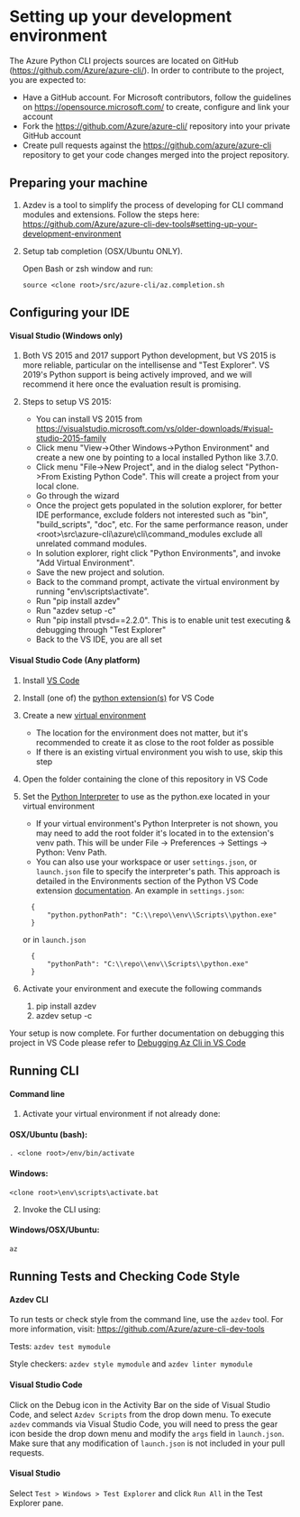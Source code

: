 ﻿Setting up your development environment
========================================
The Azure Python CLI projects sources are located on GitHub (https://github.com/Azure/azure-cli/). In order to contribute to the project, you are expected to:
-    Have a GitHub account. For Microsoft contributors, follow the guidelines on https://opensource.microsoft.com/ to create, configure and link your account
-    Fork the  https://github.com/Azure/azure-cli/ repository into your private GitHub account
-    Create pull requests against the https://github.com/azure/azure-cli repository to get your code changes merged into the project repository.

## Preparing your machine
1. Azdev is a tool to simplify the process of developing for CLI command modules and extensions. Follow the steps here: https://github.com/Azure/azure-cli-dev-tools#setting-up-your-development-environment
2. Setup tab completion (OSX/Ubuntu ONLY).

    Open Bash or zsh window and run:

    ```Shell
    source <clone root>/src/azure-cli/az.completion.sh
    ```

## Configuring your IDE
#### Visual Studio (Windows only)
1. Both VS 2015 and 2017 support Python development, but VS 2015 is more reliable, particular on the intellisense and "Test Explorer". VS 2019's Python support is being actively improved, and we will recommend it here once the evaluation result is promising.  
2. Steps to setup VS 2015:

   - You can install VS 2015 from https://visualstudio.microsoft.com/vs/older-downloads/#visual-studio-2015-family
   - Click menu "View->Other Windows->Python Environment" and create a new one by pointing to a local installed Python like 3.7.0.
   - Click menu "File->New Project", and in the dialog select "Python->From Existing Python Code". This will create a project from your local clone.
   - Go through the wizard
   - Once the project gets populated in the solution explorer, for better IDE performance, exclude folders not interested such as "bin", "build_scripts", "doc", etc. For the same performance reason, under \<root\>\src\azure-cli\azure\cli\command_modules exclude all unrelated command modules.
   - In solution explorer, right click "Python Environments", and invoke "Add Virtual Environment".
   - Save the new project and solution.
   - Back to the command prompt, activate the virtual environment by running "env\scripts\activate".
   - Run "pip install azdev"
   - Run "azdev setup -c"
   - Run "pip install ptvsd==2.2.0". This is to enable unit test executing & debugging through "Test Explorer"
   - Back to the VS IDE, you are all set


#### Visual Studio Code (Any platform)


1. Install [VS Code](https://code.visualstudio.com/)
2. Install (one of) the [python extension(s)](https://marketplace.visualstudio.com/items?itemName=ms-python.python) for VS Code
3. Create a new [virtual environment](https://docs.python.org/3/library/venv.html)
    - The location for the environment does not matter, but it's recommended to create it as close to the root folder as possible
    - If there is an existing virtual environment you wish to use, skip this step 
4.  Open the folder containing the clone of this repository in VS Code
5. Set the [Python Interpreter](https://code.visualstudio.com/docs/python/environments#_select-and-activate-an-environment) to use as the python.exe located in your virtual environment
    - If your virtual environment's Python Interpreter is not shown, you may need to add the root folder it's located in to the extension's venv path. This will be under File -> Preferences -> Settings -> Python: Venv Path.
    - You can also use your workspace or user `settings.json`, or `launch.json` file to specify the interpreter's path. This approach is detailed in the Environments section of the Python VS Code extension [documentation](https://code.visualstudio.com/docs/python/environments#_choose-a-debugging-environment). An example in `settings.json`:
    ```
      {
          "python.pythonPath": "C:\\repo\\env\\Scripts\\python.exe"
      }
    ```
      or in `launch.json`
    ```
      {
          "pythonPath": "C:\\repo\\env\\Scripts\\python.exe"
      }
    ```
    
6. Activate your environment and execute the following commands
   1. pip install azdev
   2. azdev setup -c

Your setup is now complete. For further documentation on debugging this project in VS Code please refer to [Debugging Az Cli in VS Code](./debug/debug_in_vs_code.md)

## Running CLI
#### Command line
1. Activate your virtual environment if not already done:

  #### OSX/Ubuntu (bash):
  ```Shell
  . <clone root>/env/bin/activate
  ```

  #### Windows:
  ```BatchFile
  <clone root>\env\scripts\activate.bat
  ```

2. Invoke the CLI using:

  #### Windows/OSX/Ubuntu:
  ```
  az
  ```

## Running Tests and Checking Code Style

#### Azdev CLI
To run tests or check style from the command line, use the `azdev` tool. For more information, visit: https://github.com/Azure/azure-cli-dev-tools

Tests: `azdev test mymodule`

Style checkers: `azdev style mymodule` and `azdev linter mymodule`

#### Visual Studio Code
  Click on the Debug icon in the Activity Bar on the side of Visual Studio Code, and select `Azdev Scripts` from the drop down menu. To execute `azdev` commands via Visual Studio Code, you will need to press the gear icon beside the drop down menu and modify the `args` field in `launch.json`. Make sure that any modification of `launch.json` is not included in your pull requests.

#### Visual Studio
  Select `Test > Windows > Test Explorer` and click `Run All` in the Test Explorer pane.
